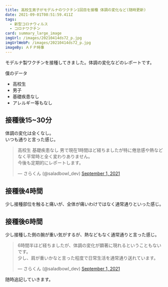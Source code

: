 ```yaml
---
title: 高校生男子がモデルナのワクチン1回目を接種 体調の変化など(随時更新)
date: 2021-09-01T08:51:59.411Z
tags:
  - 新型コロナウィルス
  - コロナワクチン
card: summary_large_image
imgUrl: /images/20210414ds72_p.jpg
imgUrlWebP: /images/20210414ds72_p.jpg
imageBy: ＡＦＰ時事
---
```

モデルナ製ワクチンを接種してきました。体調の変化などのレポートです。

僕のデータ

- 高校生
- 男子
- 基礎疾患なし
- アレルギー等もなし

## 接種後15~30分
体調の変化は全くなし。  
いつも通りと言った感じ。

<blockquote class="twitter-tweet"><p lang="ja" dir="ltr">高校生 基礎疾患なし 男で現在1時間ほど経ちましたが特に倦怠感や熱などなく平常時と全く変わりありません。<br>今後も定期的にレポートします。</p>&mdash; さらくん (@saladbowl_dev) <a href="https://twitter.com/saladbowl_dev/status/1432899757114945548?ref_src=twsrc%5Etfw">September 1, 2021</a></blockquote> <script async src="https://platform.twitter.com/widgets.js" charset="utf-8"></script>

## 接種後4時間
少し接種部位を触ると痛いが、全体が痛いわけではなく通常通りといった感じ。

## 接種後6時間
少し接種した側の腕が重い気がするが、熱などもなく通常通りと言った感じ。
<blockquote class="twitter-tweet"><p lang="ja" dir="ltr">6時間半ほど経ちましたが、体調の変化が顕著に現れるということもないです。<br>少し、肩が重いかなと言った程度で日常生活を通常通り送れています。</p>&mdash; さらくん (@saladbowl_dev) <a href="https://twitter.com/saladbowl_dev/status/1432982710729908224?ref_src=twsrc%5Etfw">September 1, 2021</a></blockquote> <script async src="https://platform.twitter.com/widgets.js" charset="utf-8"></script>

随時追記していきます。